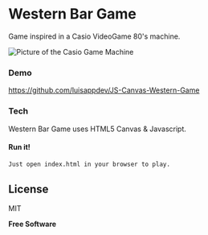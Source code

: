 # Western Bar Game

Game inspired in a Casio VideoGame 80's machine.

![Picture of the Casio Game Machine](https://i85.servimg.com/u/f85/12/85/01/54/_img_316.jpg)

### Demo

https://github.com/luisappdev/JS-Canvas-Western-Game


### Tech

Western Bar Game uses HTML5 Canvas & Javascript.

#### Run it!

```sh
Just open index.html in your browser to play.

```

License
----

MIT


**Free Software**
